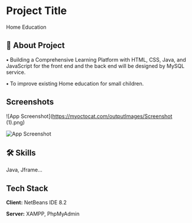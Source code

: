
# Project Title

Home Education


## 🚀 About Project

**•** Building a Comprehensive Learning Platform with HTML, CSS, Java, and JavaScript for the front end and the back end will be designed by MySQL service.

**•** To improve existing Home education for small children.


## Screenshots

<picture>
    <source media="(prefers-color-scheme: dark)" srcset="https://user-images.githubusercontent.com/outputImages/Screenshot (1).png">

</picture>

![App Screenshot](https://myoctocat.com/outputImages/Screenshot (1).png)

![App Screenshot](https://via.placeholder.com/468x300?text=App+Screenshot+Here)


## 🛠 Skills
Java, Jframe...


## Tech Stack

**Client:** NetBeans IDE 8.2

**Server:** XAMPP, PhpMyAdmin

